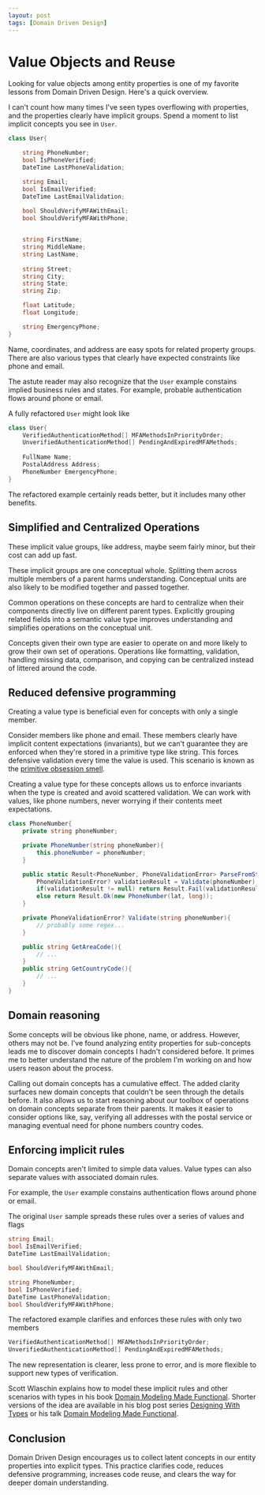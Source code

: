 ```yaml
---
layout: post
tags: [Domain Driven Design]
---
```


# Value Objects and Reuse

Looking for value objects among entity properties is one of my favorite lessons from Domain Driven Design. Here's a quick overview.


I can't count how many times I've seen types overflowing with properties, and the properties clearly have implicit groups. Spend a moment to list implicit concepts you see in `User`.

```cs
class User{

    string PhoneNumber;
    bool IsPhoneVerified;
    DateTime LastPhoneValidation;

    string Email;
    bool IsEmailVerified;
    DateTime LastEmailValidation;
    
    bool ShouldVerifyMFAWithEmail;
    bool ShouldVerifyMFAWithPhone;


    string FirstName;
    string MiddleName;
    string LastName;
    
    string Street;
    string City;
    string State;
    string Zip;

    float Latitude;
    float Longitude;

    string EmergencyPhone;
}
```

Name, coordinates, and address are easy spots for related property groups. There are also various types that clearly have expected constraints like phone and email.

The astute reader may also recognize that the `User` example constains implied business rules and states. For example, probable authentication flows around phone or email.

A fully refactored `User` might look like
```cs
class User{
    VerifiedAuthenticationMethod[] MFAMethodsInPriorityOrder;
    UnverifiedAuthenticationMethod[] PendingAndExpiredMFAMethods;
    
    FullName Name;
    PostalAddress Address;
    PhoneNumber EmergencyPhone;
}
```

The refactored example certainly reads better, but it includes many other benefits.

## Simplified and Centralized Operations

These implicit value groups, like address, maybe seem fairly minor, but their cost can add up fast.

These implicit groups are one conceptual whole. Splitting them across multiple members of a parent harms understanding. Conceptual units are also likely to be modified together and passed together. 

Common operations on these concepts are hard to centralize when their components directly live on different parent types. Explicitly grouping related fields into a semantic value type improves understanding and simplifies operations on the conceptual unit.

Concepts given their own type are easier to operate on and more likely to grow their own set of operations. Operations like formatting, validation, handling missing data, comparison, and copying can be centralized instead of littered around the code.

## Reduced defensive programming

Creating a value type is beneficial even for concepts with only a single member.

Consider members like phone and email. These members clearly have implicit content expectations (invariants), but we can't guarantee they are enforced when they're stored in a primitive type like string. This forces defensive validation every time the value is used. This scenario is known as the [primitive obsession smell](https://blog.ploeh.dk/2011/05/25/DesignSmellPrimitiveObsession/). 

Creating a value type for these concepts allows us to enforce invariants when the type is created and avoid scattered validation. We can work with values, like phone numbers, never worrying if their contents meet expectations.

```cs
class PhoneNumber{
    private string phoneNumber;

    private PhoneNumber(string phoneNumber){
        this.phoneNumber = phoneNumber;
    }

    public static Result<PhoneNumber, PhoneValidationError> ParseFromString(string phoneNumber){
        PhoneValidationError? validationResult = Validate(phoneNumber);
        if(validationResult != null) return Result.Fail(validationResult);
        else return Result.Ok(new PhoneNumber(lat, long));
    }

    private PhoneValidationError? Validate(string phoneNumber){
        // probably some regex...
    }

    public string GetAreaCode(){
        // ...
    }
    public string GetCountryCode(){
        // ...
    }
}
```

## Domain reasoning

Some concepts will be obvious like phone, name, or address. However, others may not be. I've found analyzing entity properties for sub-concepts leads me to discover domain concepts I hadn't considered before. It primes me to better understand the nature of the problem I'm working on and how users reason about the process. 

Calling out domain concepts has a cumulative effect. The added clarity surfaces new domain concepts that couldn't be seen through the details before. It also allows us to start reasoning about our toolbox of operations on domain concepts separate from their parents. It makes it easier to consider options like, say, verifying all addresses with the postal service or managing eventual need for phone numbers country codes. 


## Enforcing implicit rules

Domain concepts aren't limited to simple data values. Value types can also separate values with associated domain rules.

For example, the `User` example constains authentication flows around phone or email.

The original `User` sample spreads these rules over a series of values and flags 

```cs
string Email;
bool IsEmailVerified;
DateTime LastEmailValidation;

bool ShouldVerifyMFAWithEmail;

string PhoneNumber;
bool IsPhoneVerified;
DateTime LastPhoneValidation;
bool ShouldVerifyMFAWithPhone;
```

The refactored example clarifies and enforces these rules with only two members
```cs
VerifiedAuthenticationMethod[] MFAMethodsInPriorityOrder;
UnverifiedAuthenticationMethod[] PendingAndExpiredMFAMethods;
```

The new representation is clearer, less prone to error, and is more flexible to support new types of verification.


Scott Wlaschin explains how to model these implicit rules and other scenarios with types in his book [Domain Modeling Made Functional](https://fsharpforfunandprofit.com/books/#domain-modeling-made-functional). Shorter versions of the idea are available in his blog post series [Designing With Types](https://fsharpforfunandprofit.com/posts/designing-with-types-intro/) or his talk [Domain Modeling Made Functional](https://www.youtube.com/watch?v=Up7LcbGZFuo&ab_channel=NDCConferences).

## Conclusion

Domain Driven Design encourages us to collect latent concepts in our entity properties into explicit types. This practice clarifies code, reduces defensive programming, increases code reuse, and clears the way for deeper domain understanding.  

<!-- ```cs
class GeoCoordinate{

    float Latitude;
    float Longitude;

    private GeoCoordinate(double lat, double long){
        // !!! constructor is private
        this.Latitude = lat;
        this.Longitude = long;
    }
    public static Result<GeoCoordinate, FooError> FromLatLong(double lat, double long){
        FooError? validationResult = Validate(lat, long);
        if(validationResult != null) return Result.Fail(validationResult);
        else return Result.Ok(new GeoCordinate(lat, long));
    }
    public FooError? Validate(double lat, double long){
        // validation here...
    }
}

class PostalAddress{
    string Street;
    string City;
    string State;
    string Zip;

    // similar validation, construction, etc

    public static GeoCoordinate ToCoordinates(PostalAddress address){
        // some implementation...
    }
}
``` -->